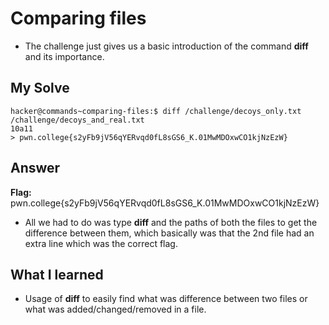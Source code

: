 # Comparing files
- The challenge just gives us a basic introduction of the command **diff** and its importance.

## My Solve
```
hacker@commands~comparing-files:$ diff /challenge/decoys_only.txt /challenge/decoys_and_real.txt  
10a11  
> pwn.college{s2yFb9jV56qYERvqd0fL8sGS6_K.01MwMDOxwCO1kjNzEzW}  
```
## Answer
**Flag:** pwn.college{s2yFb9jV56qYERvqd0fL8sGS6_K.01MwMDOxwCO1kjNzEzW}

- All we had to do was type **diff** and the paths of both the files to get the difference between them, which basically was that the 2nd file had an extra line which was the correct flag.


## What I learned

- Usage of **diff** to easily find what was difference between two files or what was added/changed/removed in a file.

